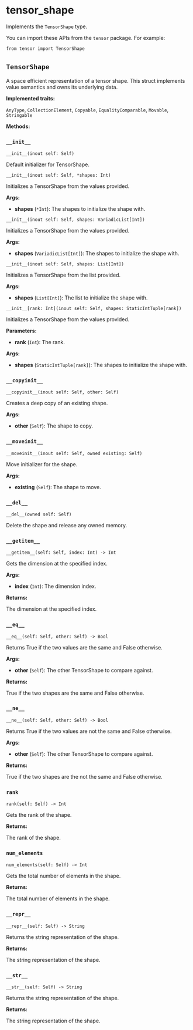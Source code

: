 # tensor\_shape

Implements the `TensorShape` type.

You can import these APIs from the `tensor` package. For example:

```
from tensor import TensorShape
```

## `TensorShape`[​](https://docs.modular.com/mojo/stdlib/tensor/tensor_shape#tensorshape "Direct link to tensorshape")

A space efficient representation of a tensor shape. This struct implements value semantics and owns its underlying data.

**Implemented traits:**

`AnyType`, `CollectionElement`, `Copyable`, `EqualityComparable`, `Movable`, `Stringable`

**Methods:**

### `__init__`[​](https://docs.modular.com/mojo/stdlib/tensor/tensor_shape#__init__ "Direct link to __init__")

`__init__(inout self: Self)`

Default initializer for TensorShape.

`__init__(inout self: Self, *shapes: Int)`

Initializes a TensorShape from the values provided.

**Args:**

- ​**shapes** (`*Int`): The shapes to initialize the shape with.

`__init__(inout self: Self, shapes: VariadicList[Int])`

Initializes a TensorShape from the values provided.

**Args:**

- ​**shapes** (`VariadicList[Int]`): The shapes to initialize the shape with.

`__init__(inout self: Self, shapes: List[Int])`

Initializes a TensorShape from the list provided.

**Args:**

- ​**shapes** (`List[Int]`): The list to initialize the shape with.

`__init__[rank: Int](inout self: Self, shapes: StaticIntTuple[rank])`

Initializes a TensorShape from the values provided.

**Parameters:**

- ​**rank** (`Int`): The rank.

**Args:**

- ​**shapes** (`StaticIntTuple[rank]`): The shapes to initialize the shape with.

### `__copyinit__`[​](https://docs.modular.com/mojo/stdlib/tensor/tensor_shape#__copyinit__ "Direct link to __copyinit__")

`__copyinit__(inout self: Self, other: Self)`

Creates a deep copy of an existing shape.

**Args:**

- ​**other** (`Self`): The shape to copy.

### `__moveinit__`[​](https://docs.modular.com/mojo/stdlib/tensor/tensor_shape#__moveinit__ "Direct link to __moveinit__")

`__moveinit__(inout self: Self, owned existing: Self)`

Move initializer for the shape.

**Args:**

- ​**existing** (`Self`): The shape to move.

### `__del__`[​](https://docs.modular.com/mojo/stdlib/tensor/tensor_shape#__del__ "Direct link to __del__")

`__del__(owned self: Self)`

Delete the shape and release any owned memory.

### `__getitem__`[​](https://docs.modular.com/mojo/stdlib/tensor/tensor_shape#__getitem__ "Direct link to __getitem__")

`__getitem__(self: Self, index: Int) -> Int`

Gets the dimension at the specified index.

**Args:**

- ​**index** (`Int`): The dimension index.

**Returns:**

The dimension at the specified index.

### `__eq__`[​](https://docs.modular.com/mojo/stdlib/tensor/tensor_shape#__eq__ "Direct link to __eq__")

`__eq__(self: Self, other: Self) -> Bool`

Returns True if the two values are the same and False otherwise.

**Args:**

- ​**other** (`Self`): The other TensorShape to compare against.

**Returns:**

True if the two shapes are the same and False otherwise.

### `__ne__`[​](https://docs.modular.com/mojo/stdlib/tensor/tensor_shape#__ne__ "Direct link to __ne__")

`__ne__(self: Self, other: Self) -> Bool`

Returns True if the two values are not the same and False otherwise.

**Args:**

- ​**other** (`Self`): The other TensorShape to compare against.

**Returns:**

True if the two shapes are the not the same and False otherwise.

### `rank`[​](https://docs.modular.com/mojo/stdlib/tensor/tensor_shape#rank "Direct link to rank")

`rank(self: Self) -> Int`

Gets the rank of the shape.

**Returns:**

The rank of the shape.

### `num_elements`[​](https://docs.modular.com/mojo/stdlib/tensor/tensor_shape#num_elements "Direct link to num_elements")

`num_elements(self: Self) -> Int`

Gets the total number of elements in the shape.

**Returns:**

The total number of elements in the shape.

### `__repr__`[​](https://docs.modular.com/mojo/stdlib/tensor/tensor_shape#__repr__ "Direct link to __repr__")

`__repr__(self: Self) -> String`

Returns the string representation of the shape.

**Returns:**

The string representation of the shape.

### `__str__`[​](https://docs.modular.com/mojo/stdlib/tensor/tensor_shape#__str__ "Direct link to __str__")

`__str__(self: Self) -> String`

Returns the string representation of the shape.

**Returns:**

The string representation of the shape.